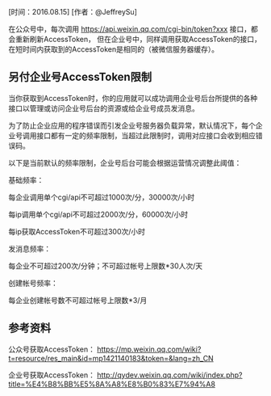 [时间：2016.08.15] [作者：@JeffreySu]


在公众号中，每次调用 https://api.weixin.qq.com/cgi-bin/token?xxx 接口，都会重新刷新AccessToken，
但在企业号中，同样调用获取AccessToken的接口，在短时间内获取到的AccessToken是相同的（被微信服务器缓存）。


## 另付企业号AccessToken限制

当你获取到AccessToken时，你的应用就可以成功调用企业号后台所提供的各种接口以管理或访问企业号后台的资源或给企业号成员发消息。

为了防止企业应用的程序错误而引发企业号服务器负载异常，默认情况下，每个企业号调用接口都有一定的频率限制，当超过此限制时，调用对应接口会收到相应错误码。

以下是当前默认的频率限制，企业号后台可能会根据运营情况调整此阈值：

基础频率：

每企业调用单个cgi/api不可超过1000次/分，30000次/小时

每ip调用单个cgi/api不可超过2000次/分，60000次/小时

每ip获取AccessToken不可超过300次/小时

发消息频率：

每企业不可超过200次/分钟；不可超过帐号上限数*30人次/天

创建帐号频率：

每企业创建帐号数不可超过帐号上限数*3/月

## 参考资料
公众号获取AccessToken：
https://mp.weixin.qq.com/wiki?t=resource/res_main&id=mp1421140183&token=&lang=zh_CN

企业号获取AccessToken：
http://qydev.weixin.qq.com/wiki/index.php?title=%E4%B8%BB%E5%8A%A8%E8%B0%83%E7%94%A8